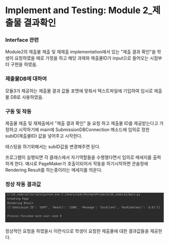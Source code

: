 # Implement and Testing: Module 2_제출물 결과확인


### Interface 관련
Module2의 제출물 제출 및 재제출 implementation에서 있는 "제출 결과 확인"을 학생이 요청하였을 때로 가정을 하고 해당 과제와 제출물ID가 input으로 들어오는 시점부터 구현을 하였음.

### 제출물DB에 대하여
모듈3가 제공하는 제출물 결과 값들 포맷에 맞춰서 텍스트파일에 기입하여 임시로 제출물 DB로 사용하였음.

### 구동 및 작동

제출물 제출 및 재제출에서 "제출 결과 확인" 을 요청 하고 제출물 ID를 제공받는다고 가정하고 시작하기에 main에 SubmissionDBConnection 메소드에 임의로 정한 subID(제출물ID) 값을 넣어주고 시작한다. 

테스팅을 하기위해서는 subID값을 변경해주면 된다.

프로그램이 실행되면 각 클래스에서 자기역할들을 수행했다면서 임의로 메세지를 출력하게 한다. 예시로
PageMaker가 호출이되어서 작동을 하기시작하면 콘솔창에 Rendering Result를 하는중이라는 메세지를 띄운다.

### 정상 작동 결과값
![properResult](img/properResult.png)

정상적인 요청을 하였을시 이런식으로 학생이 요청한 제출물에 대한 결과값들을 제공한다. 



